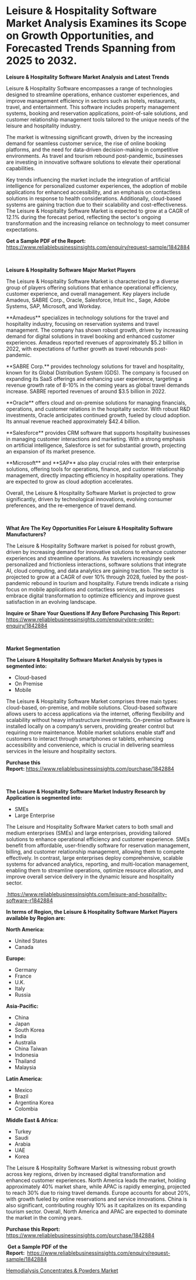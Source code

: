 <p><h1>Leisure & Hospitality Software Market Analysis Examines its Scope on Growth Opportunities, and Forecasted Trends Spanning from 2025 to 2032.</h1></p><p><strong>Leisure & Hospitality Software Market Analysis and Latest Trends</strong></p>
<p><p>Leisure & Hospitality Software encompasses a range of technologies designed to streamline operations, enhance customer experiences, and improve management efficiency in sectors such as hotels, restaurants, travel, and entertainment. This software includes property management systems, booking and reservation applications, point-of-sale solutions, and customer relationship management tools tailored to the unique needs of the leisure and hospitality industry.</p><p>The market is witnessing significant growth, driven by the increasing demand for seamless customer service, the rise of online booking platforms, and the need for data-driven decision-making in competitive environments. As travel and tourism rebound post-pandemic, businesses are investing in innovative software solutions to elevate their operational capabilities. </p><p>Key trends influencing the market include the integration of artificial intelligence for personalized customer experiences, the adoption of mobile applications for enhanced accessibility, and an emphasis on contactless solutions in response to health considerations. Additionally, cloud-based systems are gaining traction due to their scalability and cost-effectiveness. The Leisure & Hospitality Software Market is expected to grow at a CAGR of 12.1% during the forecast period, reflecting the sector's ongoing transformation and the increasing reliance on technology to meet consumer expectations.</p></p>
<p><strong>Get a Sample PDF of the Report:&nbsp;</strong> <a href="https://www.reliablebusinessinsights.com/enquiry/request-sample/1842884?utm_campaign=3350&utm_medium=2&utm_source=Github&utm_content=ia&utm_term=26032025&utm_id=leisure-hospitality-software">https://www.reliablebusinessinsights.com/enquiry/request-sample/1842884</a></p>
<p>&nbsp;</p>
<p><strong>Leisure & Hospitality Software Major Market Players</strong></p>
<p><p>The Leisure & Hospitality Software Market is characterized by a diverse group of players offering solutions that enhance operational efficiency, customer experience, and overall management. Key players include Amadeus, SABRE Corp., Oracle, Salesforce, Intuit Inc., Sage, Adobe Systems, SAP, Microsoft, and Workday.</p><p>**Amadeus** specializes in technology solutions for the travel and hospitality industry, focusing on reservation systems and travel management. The company has shown robust growth, driven by increasing demand for digital solutions in travel booking and enhanced customer experiences. Amadeus reported revenues of approximately $5.2 billion in 2022, with expectations of further growth as travel rebounds post-pandemic.</p><p>**SABRE Corp.** provides technology solutions for travel and hospitality, known for its Global Distribution System (GDS). The company is focused on expanding its SaaS offerings and enhancing user experience, targeting a revenue growth rate of 8-10% in the coming years as global travel demands increase. SABRE reported revenues of around $3.5 billion in 2022.</p><p>**Oracle** offers cloud and on-premise solutions for managing financials, operations, and customer relations in the hospitality sector. With robust R&D investments, Oracle anticipates continued growth, fueled by cloud adoption. Its annual revenue reached approximately $42.4 billion.</p><p>**Salesforce** provides CRM software that supports hospitality businesses in managing customer interactions and marketing. With a strong emphasis on artificial intelligence, Salesforce is set for substantial growth, projecting an expansion of its market presence.</p><p>**Microsoft** and **SAP** also play crucial roles with their enterprise solutions, offering tools for operations, finance, and customer relationship management, directly impacting efficiency in hospitality operations. They are expected to grow as cloud adoption accelerates.</p><p>Overall, the Leisure & Hospitality Software Market is projected to grow significantly, driven by technological innovations, evolving consumer preferences, and the re-emergence of travel demand.</p></p>
<p>&nbsp;</p>
<p><strong>What Are The Key Opportunities For Leisure & Hospitality Software Manufacturers?</strong></p>
<p><p>The Leisure & Hospitality Software market is poised for robust growth, driven by increasing demand for innovative solutions to enhance customer experiences and streamline operations. As travelers increasingly seek personalized and frictionless interactions, software solutions that integrate AI, cloud computing, and data analytics are gaining traction. The sector is projected to grow at a CAGR of over 10% through 2028, fueled by the post-pandemic rebound in tourism and hospitality. Future trends indicate a rising focus on mobile applications and contactless services, as businesses embrace digital transformation to optimize efficiency and improve guest satisfaction in an evolving landscape.</p></p>
<p><strong>Inquire or Share Your Questions If Any Before Purchasing This Report:</strong> <a href="https://www.reliablebusinessinsights.com/enquiry/pre-order-enquiry/1842884?utm_campaign=3350&utm_medium=2&utm_source=Github&utm_content=ia&utm_term=26032025&utm_id=leisure-hospitality-software">https://www.reliablebusinessinsights.com/enquiry/pre-order-enquiry/1842884</a></p>
<p>&nbsp;</p>
<p><strong>Market Segmentation</strong></p>
<p><strong>The Leisure & Hospitality Software Market Analysis by types is segmented into:</strong></p>
<p><ul><li>Cloud-based</li><li>On Premise</li><li>Mobile</li></ul></p>
<p><p>The Leisure & Hospitality Software Market comprises three main types: cloud-based, on-premise, and mobile solutions. Cloud-based software allows users to access applications via the internet, offering flexibility and scalability without heavy infrastructure investments. On-premise software is installed locally on a company’s servers, providing greater control but requiring more maintenance. Mobile market solutions enable staff and customers to interact through smartphones or tablets, enhancing accessibility and convenience, which is crucial in delivering seamless services in the leisure and hospitality sectors.</p></p>
<p><strong>Purchase this Report:&nbsp;</strong><a href="https://www.reliablebusinessinsights.com/purchase/1842884?utm_campaign=3350&utm_medium=2&utm_source=Github&utm_content=ia&utm_term=26032025&utm_id=leisure-hospitality-software">https://www.reliablebusinessinsights.com/purchase/1842884</a></p>
<p>&nbsp;</p>
<p><strong>The Leisure & Hospitality Software Market Industry Research by Application is segmented into:</strong></p>
<p><ul><li>SMEs</li><li>Large Enterprise</li></ul></p>
<p><p>The Leisure and Hospitality Software Market caters to both small and medium enterprises (SMEs) and large enterprises, providing tailored solutions to enhance operational efficiency and customer experience. SMEs benefit from affordable, user-friendly software for reservation management, billing, and customer relationship management, allowing them to compete effectively. In contrast, large enterprises deploy comprehensive, scalable systems for advanced analytics, reporting, and multi-location management, enabling them to streamline operations, optimize resource allocation, and improve overall service delivery in the dynamic leisure and hospitality sector.</p></p>
<p><a href="https://www.reliablebusinessinsights.com/leisure-and-hospitality-software-r1842884?utm_campaign=3350&utm_medium=2&utm_source=Github&utm_content=ia&utm_term=26032025&utm_id=leisure-hospitality-software">&nbsp;https://www.reliablebusinessinsights.com/leisure-and-hospitality-software-r1842884</a></p>
<p><strong>In terms of Region, the Leisure & Hospitality Software Market Players available by Region are:</strong></p>
<p>
    <p> <strong> North America: </strong>
        <ul>
            <li>United States</li>
            <li>Canada</li>
        </ul>
        </p> 
    <p> <strong> Europe: </strong>
        <ul>
            <li>Germany</li>
            <li>France</li>
            <li>U.K.</li>
            <li>Italy</li>
            <li>Russia</li>
        </ul>
        </p> 
    <p> <strong> Asia-Pacific: </strong>
        <ul>
            <li>China</li>
            <li>Japan</li>
            <li>South Korea</li>
            <li>India</li>
            <li>Australia</li>
            <li>China Taiwan</li>
            <li>Indonesia</li>
            <li>Thailand</li>
            <li>Malaysia</li>
        </ul>
        </p> 
    <p> <strong> Latin America: </strong>
        <ul>
            <li>Mexico</li>
            <li>Brazil</li>
            <li>Argentina Korea</li>
            <li>Colombia</li>
        </ul>
        </p> 
    <p> <strong> Middle East & Africa: </strong>
        <ul>
            <li>Turkey</li>
            <li>Saudi</li>
            <li>Arabia</li>
            <li>UAE</li>
            <li>Korea</li>
        </ul>
    </p>
    </p>
<p><p>The Leisure & Hospitality Software Market is witnessing robust growth across key regions, driven by increased digital transformation and enhanced customer experiences. North America leads the market, holding approximately 40% market share, while APAC is rapidly emerging, projected to reach 30% due to rising travel demands. Europe accounts for about 20%, with growth fueled by online reservations and service innovations. China is also significant, contributing roughly 10% as it capitalizes on its expanding tourism sector. Overall, North America and APAC are expected to dominate the market in the coming years.</p></p>
<p><strong>Purchase this Report: </strong><a href="https://www.reliablebusinessinsights.com/purchase/1842884?utm_campaign=3350&utm_medium=2&utm_source=Github&utm_content=ia&utm_term=26032025&utm_id=leisure-hospitality-software">https://www.reliablebusinessinsights.com/purchase/1842884</a></p>
<p>&nbsp;<strong>Get a Sample PDF of the Report:&nbsp;&nbsp;</strong><a href="https://www.reliablebusinessinsights.com/enquiry/request-sample/1842884?utm_campaign=3350&utm_medium=2&utm_source=Github&utm_content=ia&utm_term=26032025&utm_id=leisure-hospitality-software">https://www.reliablebusinessinsights.com/enquiry/request-sample/1842884</a></p>
<p><strong></strong></p>
<p><p><a href="https://github.com/mohmodsiason/Market-Research-Report-List-1/blob/main/hemodialysis-concentrates-powders-market.md?utm_campaign=3350&utm_medium=2&utm_source=Github&utm_content=ia&utm_term=26032025&utm_id=leisure-hospitality-software">Hemodialysis Concentrates & Powders Market</a></p></p>